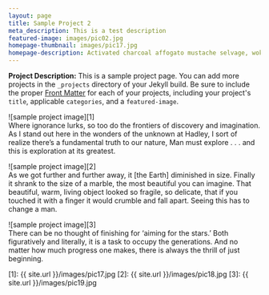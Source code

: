 ```yaml
---
layout: page
title: Sample Project 2
meta_description: This is a test description
featured-image: images/pic02.jpg
homepage-thumbnail: images/pic17.jpg
homepage-description: Activated charcoal affogato mustache selvage, woke blog wolf YOLO readymade mumblecore bushwick tilde keytar sartorial unicorn. Knausgaard tattooed pinterest pug everyday carry tumblr. Ugh pitchfork kogi skateboard tote bag.
---
```


**Project Description:** This is a sample project page. You can add more projects in the `_projects` directory of your Jekyll build. Be sure to include the proper [Front Matter](https://jekyllrb.com/docs/frontmatter/) for each of your projects, including your project's `title`, applicable `categories`, and a `featured-image`.

![sample project image][1]  
Where ignorance lurks, so too do the frontiers of discovery and imagination. As I stand out here in the wonders of the unknown at Hadley, I sort of realize there’s a fundamental truth to our nature, Man must explore . . . and this is exploration at its greatest.

![sample project image][2]  
As we got further and further away, it [the Earth] diminished in size. Finally it shrank to the size of a marble, the most beautiful you can imagine. That beautiful, warm, living object looked so fragile, so delicate, that if you touched it with a finger it would crumble and fall apart. Seeing this has to change a man.

![sample project image][3]  
There can be no thought of finishing for ‘aiming for the stars.’ Both figuratively and literally, it is a task to occupy the generations. And no matter how much progress one makes, there is always the thrill of just beginning.


<!-- Referenced Images -->
[1]: {{ site.url }}/images/pic17.jpg
[2]: {{ site.url }}/images/pic18.jpg
[3]: {{ site.url }}/images/pic19.jpg
